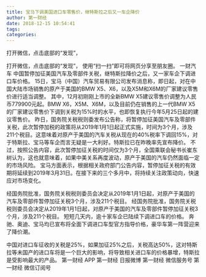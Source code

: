 ```yaml
---
title: 宝马下调美国进口车零售价，继特斯拉之后又一车企降价
author: 第一财经
date: 2018-12-15 10:54:41
tags: 
categories: 
---
```

打开微信，点击底部的“发现”，
<!-- more -->
打开微信，点击底部的“发现”，
使用“扫一扫”即可将网页分享至朋友圈。
一财汽车
中国暂停加征美国汽车及零部件关税，继特斯拉降价之后，又一家车企下调进口车价格。
15日，宝马（中国）汽车贸易有限公司发布消息称，即日起，对在中国大陆市场销售的原产于美国的BMW X5、X6，以及X5M和X6M的厂家建议零售价进行适当调整。
其中，12月初刚刚上市的全新BMW X5建议零售价调整为人民币779900元起。BMW X6，X5M、X6M，以及目前仍在销售的上一代BMW X5的厂家建议零售价下调到关税为15%时的水平，也即恢复执行今年5月25日起的建议零售价。
昨日，国务院关税税则委发布公告称，将暂停加征美国汽车及零部件关税，此次暂停加税的政策将从2019年1月1日起正式实施，时间为3个月，涉及211个税目。这意味着对原产于美国的汽车关税从现在的40%税率下调回15%，对于特斯拉、宝马等车企而言无疑是一大利好。特斯拉已在昨晚率先宣布降价。
不过，按照公告内容，此次暂停加征关税的时间仅为3个月，全国乘联会秘书长崔东树认为，这也就意味着，如果中美关系再度波动，原产于美国的汽车仍然面临一定的市场风险。
宝马方面表示，根据相关政府部门公告内容，暂停加征关税的有效期将延续到2019年3月31日。在接下来的三个多月中，将持续关注政策动向，快速应对市场变化。
 
 
经国务院批准，国务院关税税则委员会决定从2019年1月1日起，对原产于美国的汽车及零部件暂停加征关税3个月，涉及211个税目。
经国务院批准，国务院关税税则委员会决定从2019年1月1日起，对原产于美国的汽车及零部件暂停加征关税3个月，涉及211个税目。
短短几天内，逾十家车企已陆续下调进口车的价格。
奔驰、奥迪、宝马均已宣布将全面下调进口车型官方指导价格，豪华车第一阵营迎来了降价潮。
中国对进口车征收的关税是25%，如果加征25%之后，关税高达50%，这对特斯拉等未国产的进口车将是一个巨大的影响，将导致相关进口车的价格暴增，特斯拉是受影响最大的产品。
第一财经
APP
第一财经
日报微博
第一财经
微信服务号
第一财经
微信订阅号
